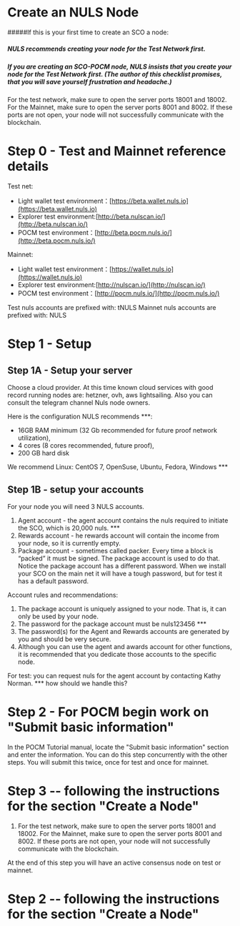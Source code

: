 # Create an NULS Node

#####If this is your first time to create an SCO a node:
##### NULS recommends creating your node for the Test Network first.
##### If you are creating an SCO-POCM node, NULS insists that you create your node for the Test Network first. (The author of this checklist promises, that you will save yourself frustration and headache.)

For the test network, make sure to open the server ports 18001 and 18002.
For the Mainnet, make sure to open the server ports  8001 and 8002. 
If these ports are not open, your node will not successfully communicate with the blockchain.
# Step 0 - Test and Mainnet reference details


Test net:
- Light wallet test environment：[https://beta.wallet.nuls.io](https://beta.wallet.nuls.io)
- Explorer test environment:[http://beta.nulscan.io/](http://beta.nulscan.io/)
- POCM test environment：[http://beta.pocm.nuls.io/](http://beta.pocm.nuls.io/)

Mainnet:
- Light wallet test environment：[https://wallet.nuls.io](https://wallet.nuls.io)
- Explorer test environment:[http://nulscan.io/](http://nulscan.io/)
- POCM test environment：[http://pocm.nuls.io/](http://pocm.nuls.io/)

Test nuls accounts are prefixed with: tNULS
Mainnet nuls accounts are prefixed with: NULS

# Step 1 - Setup

## Step 1A - Setup your server 
Choose a cloud provider.  At this time known cloud services with good record running nodes are:  hetzner,  ovh, aws lightsailing. Also you can consult the telegram channel Nuls node owners.

Here is the configuration NULS recommends ***:  
- 16GB RAM minimum (32 Gb recommended for future proof network utilization), 
- 4 cores (8 cores recommended, future proof),
- 200 GB hard disk

We recommend Linux: CentOS 7, OpenSuse, Ubuntu, Fedora, Windows ***

## Step 1B - setup your accounts
For your node you will need 3 NULS accounts.


1. Agent account - the agent account contains the nuls required to initiate the SCO, which is 20,000 nuls. ***
2. Rewards account - he rewards account will contain the income from your node, so it is currently empty.
3. Package account -  sometimes called packer.  Every time a block is “packed” it must be signed.  The package account is used to do that. Notice the package account has a different password. When we install your SCO on the main net it will have a tough password, but for test it has a default password.


Account rules and recommendations:
1. The package account is uniquely assigned to your node.  That is, it can only be used by your node. 
2. The password for the package account must be nuls123456   ***
3. The password(s) for the Agent and Rewards accounts are generated by you and should be very secure.
4. Although you can use the agent and awards account for other functions, it is recommended that you dedicate those accounts to the specific node.

For test: you can request nuls for the agent account by contacting Kathy Norman.   *** how should we handle this?

# Step 2 - For POCM begin work on "Submit basic information"

In the POCM Tutorial manual, locate the "Submit basic information" section and enter the information.  You can do this step concurrently with the other steps. 
You will submit this twice, once for test and once for mainnet.

# Step 3 -- following the instructions for the section "Create a Node"

1. For the test network, make sure to open the server ports 18001 and 18002.
   For the Mainnet, make sure to open the server ports  8001 and 8002. 
   If these ports are not open, your node will not successfully communicate with the blockchain.


At the end of this step you will have an active consensus node on test or mainnet.

# Step 2 -- following the instructions for the section "Create a Node"